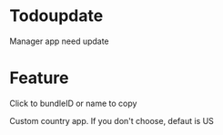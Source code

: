 # Todoupdate
 Manager app need update
# Feature
 Click to bundleID or name to copy
 
 Custom country app. If you don't choose, defaut is US
